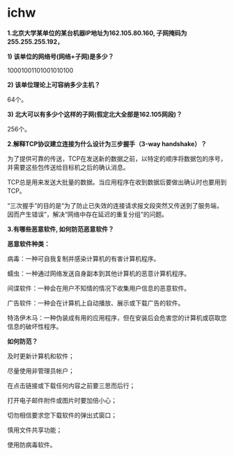 # ichw

**1.北京大学某单位的某台机器IP地址为162.105.80.160, 子网掩码为255.255.255.192，**

**1) 该单位的网络号(网络+子网)是多少？**

10001001101001010100

**2) 该单位理论上可容纳多少主机？**

64个。

**3) 北大可以有多少个这样的子网(假定北大全部是162.105网段)？**

256个。

**2.解释TCP协议建立连接为什么设计为三步握手（3-way handshake）？**

为了提供可靠的传送，TCP在发送新的数据之前，以特定的顺序将数据包的序号，并需要这些包传送给目标机之后的确认消息。

TCP总是用来发送大批量的数据。当应用程序在收到数据后要做出确认时也要用到TCP。

“三次握手”的目的是“为了防止已失效的连接请求报文段突然又传送到了服务端，因而产生错误”，解决“网络中存在延迟的重复分组”的问题。

**3.有哪些恶意软件, 如何防范恶意软件？**

**恶意软件种类：**

病毒：一种可自我复制并感染计算机的有害计算机程序。

蠕虫：一种通过网络发送自身副本到其他计算机的恶意计算机程序。

间谍软件：一种会在用户不知情的情况下收集用户信息的恶意软件。

广告软件：一种会在计算机上自动播放、展示或下载广告的软件。

特洛伊木马：一种伪装成有用的应用程序，但在安装后会危害您的计算机或窃取您信息的破坏性程序。

**如何防范？**

及时更新计算机和软件；

尽量使用非管理员帐户；

在点击链接或下载任何内容之前要三思而后行；

打开电子邮件附件或图片时要加倍小心；

切勿相信要求您下载软件的弹出式窗口；

慎用文件共享功能；

使用防病毒软件。

